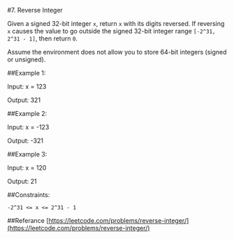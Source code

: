 #7. Reverse Integer

Given a signed 32-bit integer `x`, return `x` with its digits reversed. If reversing `x` causes the value to go outside the signed 32-bit integer range `[-2^31, 2^31 - 1]`, then return `0`.

Assume the environment does not allow you to store 64-bit integers (signed or unsigned).


##Example 1:

Input: x = 123

Output: 321

##Example 2:

Input: x = -123

Output: -321

##Example 3:

Input: x = 120

Output: 21

##Constraints:

`-2^31 <= x <= 2^31 - 1`


##Referance
[https://leetcode.com/problems/reverse-integer/](https://leetcode.com/problems/reverse-integer/)